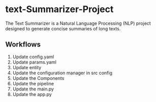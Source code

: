 # text-Summarizer-Project
The Text Summarizer is a Natural Language Processing (NLP) project designed to generate concise summaries of long texts.


## Workflows

1. Update config.yaml
2. Update params.yaml
3. Update entity
4. Update the configuration manager in src config
5. Update the Components
6. Update the pipeline
7. Update the main.py
8. Update the app.py
